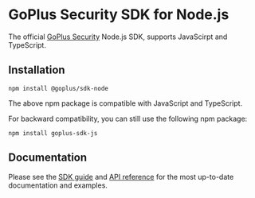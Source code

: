 # GoPlus Security SDK for Node.js

The official [GoPlus Security](https://gopluslabs.io/) Node.js SDK, supports JavaScirpt and TypeScript.

## Installation

```
npm install @goplus/sdk-node
```
The above npm package is compatible with JavaScript and TypeScript.

For backward compatibility, you can still use the following npm package:

```
npm install goplus-sdk-js
```

## Documentation

Please see the [SDK guide](https://docs.gopluslabs.io/docs/goplus-sdk) and [API reference](https://docs.gopluslabs.io/reference/api-overview) for the most up-to-date documentation and examples.
